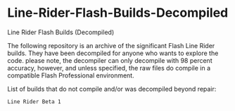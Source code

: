 # Line-Rider-Flash-Builds-Decompiled
Line Rider Flash Builds (Decompiled)

The following repository is an archive of the significant Flash Line Rider builds. They have been decompiled for anyone who wants to explore the code. please note, the decompiler can only decompile with 98 percent accuracy, however, and unless specified, the raw files do compile in a compatible Flash Professional environment.

List of builds that do not compile and/or was decompiled beyond repair:
	
	Line Rider Beta 1
